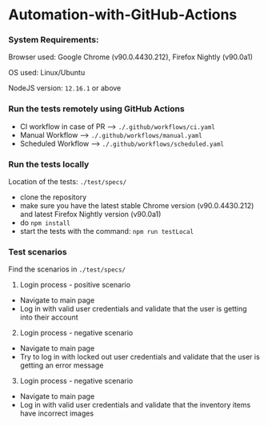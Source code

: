 # Automation-with-GitHub-Actions

### System Requirements:
Browser used: Google Chrome (v90.0.4430.212), Firefox Nightly (v90.0a1)

OS used: Linux/Ubuntu

NodeJS version: ```12.16.1``` or above

### Run the tests remotely using GitHub Actions

- CI workflow in case of PR --> ```./.github/workflows/ci.yaml```
- Manual Workflow --> ```./.github/workflows/manual.yaml```
- Scheduled Workflow --> ```./.github/workflows/scheduled.yaml```

### Run the tests locally
Location of the tests: ```./test/specs/```

- clone the repository
- make sure you have the latest stable Chrome version (v90.0.4430.212) and latest Firefox Nightly version (v90.0a1)
- do ```npm install```
- start the tests with the command: ```npm run testLocal```

### Test scenarios
Find the scenarios in ```./test/specs/```

1. Login process - positive scenario
- Navigate to main page
- Log in with valid user credentials and validate that the user is getting into their account

2. Login process - negative scenario
- Navigate to main page
- Try to log in with locked out user credentials and validate that the user is getting an error message

3. Login process - negative scenario
- Navigate to main page
- Log in with valid user credentials and validate that the inventory items have incorrect images